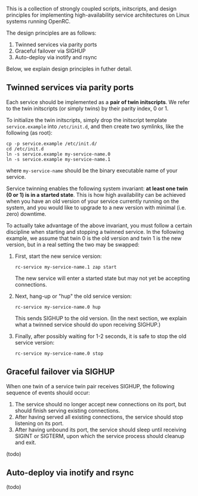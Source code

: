 This is a collection of strongly coupled scripts,
initscripts, and design principles for implementing
high-availability service architectures on Linux
systems running OpenRC.

The design principles are as follows:

1.  Twinned services via parity ports
2.  Graceful failover via SIGHUP
3.  Auto-deploy via inotify and rsync

Below, we explain design principles in futher detail.

## Twinned services via parity ports

Each service should be implemented as a
**pair of twin initscripts**.
We refer to the twin initscripts (or simply twins) by
their parity index, 0 or 1.

To initialize the twin initscripts, simply drop
the initscript template `service.example` into
`/etc/init.d`, and then create two symlinks, like
the following (as root):

    cp -p service.example /etc/init.d/
    cd /etc/init.d
    ln -s service.example my-service-name.0
    ln -s service.example my-service-name.1

where `my-service-name` should be the binary executable
name of your service.

Service twinning enables the following system invariant:
**at least one twin (0 or 1) is in a started state**.
This is how high availability can be achieved when you
have an old version of your service currently running on
the system, and you would like to upgrade to a new
version with minimal (i.e. zero) downtime.

To actually take advantage of the above invariant, you
must follow a certain discipline when starting and
stopping a twinned service.
In the following example, we assume that twin 0 is the
old version and twin 1 is the new version, but in a real
setting the two may be swapped:

1.  First, start the new service version:

        rc-service my-service-name.1 zap start

    The new service will enter a started state but may
    not yet be accepting connections.
2.  Next, hang-up or "hup" the old service version:

        rc-service my-service-name.0 hup

    This sends SIGHUP to the old version.
    (In the next section, we explain what a twinned
    service should do upon receiving SIGHUP.)
3.  Finally, after possibly waiting for 1-2 seconds,
    it is safe to stop the old service version:

        rc-service my-service-name.0 stop

## Graceful failover via SIGHUP

When one twin of a service twin pair receives SIGHUP,
the following sequence of events should occur:

1.  The service should no longer accept new
    connections on its port, but should finish
    serving existing connections.
2.  After having served all existing connections,
    the service should stop listening on its port.
3.  After having unbound its port, the service
    should sleep until receiving SIGINT or SIGTERM,
    upon which the service process should cleanup
    and exit.

(todo)

## Auto-deploy via inotify and rsync

(todo)
